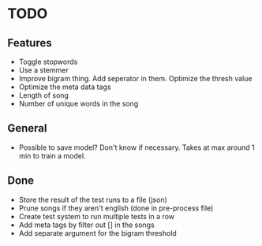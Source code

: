 # TODO
## Features
* Toggle stopwords
* Use a stemmer
* Improve bigram thing. Add seperator in them. Optimize the thresh value
* Optimize the meta data tags
* Length of song
* Number of unique words in the song

## General
* Possible to save model? Don't know if necessary. Takes at max around 1 min to train a model.

## Done
* Store the result of the test runs to a file (json)
* Prune songs if they aren't english (done in pre-process file)
* Create test system to run multiple tests in a row
* Add meta tags by filter out [] in the songs
* Add separate argument for the bigram threshold
